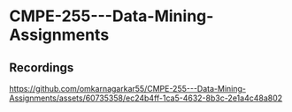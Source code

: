 # CMPE-255---Data-Mining-Assignments

## Recordings

https://github.com/omkarnagarkar55/CMPE-255---Data-Mining-Assignments/assets/60735358/ec24b4ff-1ca5-4632-8b3c-2e1a4c48a802

